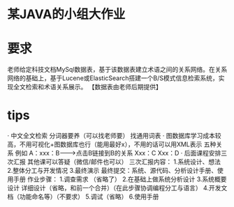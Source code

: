 # 某JAVA的小组大作业
# 要求
老师给定科技文档MySql数据表，基于该数据表建立术语之间的关系网络。在关系网络的基础上，基于Lucene或ElasticSearch搭建一个B/S模式信息检索系统，实现全文检索和术语关系展示。
【数据表由老师后期提供】

# tips
· 中文全文检索 分词器要养（可以找老师要） 找通用词表
· 图数据库学习成本较高，不用可视化+图数据库也行（能用最好x），不用的话可以用XML表示
五种关系 例如
A：xxx：B--->点击B链接到B的关系
   Xxx：C
   Xxx：D
· 后面课程安排三次汇报 其他课可以答疑（微信/邮件也可以）
三次汇报内容：
1.系统设计、想法
2.整体分工与开发情况
3.最终演示
最终提交：系统、源代码、分析设计手册、使用手册
作业步骤：
1.调查需求 （省略了）
2.在基础上做系统分析设计 
3.系统概要设计 详细设计（省略，和前一个合并）（在此步骤协调编程分工与语言）
4.开发文档（功能命名等）（不要求）
5.调试（省略）
6.使用手册
